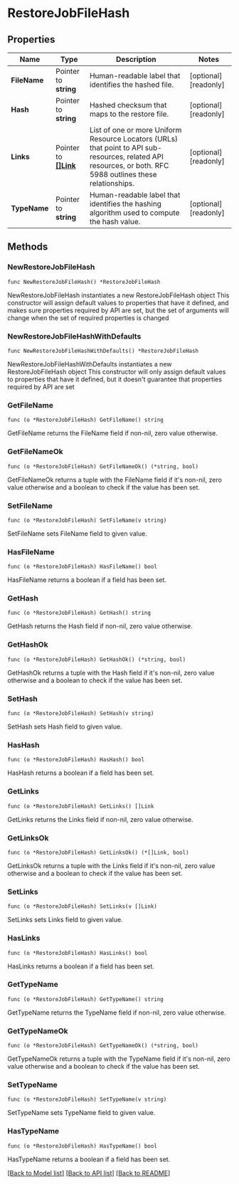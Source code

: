 # RestoreJobFileHash

## Properties

Name | Type | Description | Notes
------------ | ------------- | ------------- | -------------
**FileName** | Pointer to **string** | Human-readable label that identifies the hashed file. | [optional] [readonly] 
**Hash** | Pointer to **string** | Hashed checksum that maps to the restore file. | [optional] [readonly] 
**Links** | Pointer to [**[]Link**](Link.md) | List of one or more Uniform Resource Locators (URLs) that point to API sub-resources, related API resources, or both. RFC 5988 outlines these relationships. | [optional] [readonly] 
**TypeName** | Pointer to **string** | Human-readable label that identifies the hashing algorithm used to compute the hash value. | [optional] [readonly] 

## Methods

### NewRestoreJobFileHash

`func NewRestoreJobFileHash() *RestoreJobFileHash`

NewRestoreJobFileHash instantiates a new RestoreJobFileHash object
This constructor will assign default values to properties that have it defined,
and makes sure properties required by API are set, but the set of arguments
will change when the set of required properties is changed

### NewRestoreJobFileHashWithDefaults

`func NewRestoreJobFileHashWithDefaults() *RestoreJobFileHash`

NewRestoreJobFileHashWithDefaults instantiates a new RestoreJobFileHash object
This constructor will only assign default values to properties that have it defined,
but it doesn't guarantee that properties required by API are set

### GetFileName

`func (o *RestoreJobFileHash) GetFileName() string`

GetFileName returns the FileName field if non-nil, zero value otherwise.

### GetFileNameOk

`func (o *RestoreJobFileHash) GetFileNameOk() (*string, bool)`

GetFileNameOk returns a tuple with the FileName field if it's non-nil, zero value otherwise
and a boolean to check if the value has been set.

### SetFileName

`func (o *RestoreJobFileHash) SetFileName(v string)`

SetFileName sets FileName field to given value.

### HasFileName

`func (o *RestoreJobFileHash) HasFileName() bool`

HasFileName returns a boolean if a field has been set.
### GetHash

`func (o *RestoreJobFileHash) GetHash() string`

GetHash returns the Hash field if non-nil, zero value otherwise.

### GetHashOk

`func (o *RestoreJobFileHash) GetHashOk() (*string, bool)`

GetHashOk returns a tuple with the Hash field if it's non-nil, zero value otherwise
and a boolean to check if the value has been set.

### SetHash

`func (o *RestoreJobFileHash) SetHash(v string)`

SetHash sets Hash field to given value.

### HasHash

`func (o *RestoreJobFileHash) HasHash() bool`

HasHash returns a boolean if a field has been set.
### GetLinks

`func (o *RestoreJobFileHash) GetLinks() []Link`

GetLinks returns the Links field if non-nil, zero value otherwise.

### GetLinksOk

`func (o *RestoreJobFileHash) GetLinksOk() (*[]Link, bool)`

GetLinksOk returns a tuple with the Links field if it's non-nil, zero value otherwise
and a boolean to check if the value has been set.

### SetLinks

`func (o *RestoreJobFileHash) SetLinks(v []Link)`

SetLinks sets Links field to given value.

### HasLinks

`func (o *RestoreJobFileHash) HasLinks() bool`

HasLinks returns a boolean if a field has been set.
### GetTypeName

`func (o *RestoreJobFileHash) GetTypeName() string`

GetTypeName returns the TypeName field if non-nil, zero value otherwise.

### GetTypeNameOk

`func (o *RestoreJobFileHash) GetTypeNameOk() (*string, bool)`

GetTypeNameOk returns a tuple with the TypeName field if it's non-nil, zero value otherwise
and a boolean to check if the value has been set.

### SetTypeName

`func (o *RestoreJobFileHash) SetTypeName(v string)`

SetTypeName sets TypeName field to given value.

### HasTypeName

`func (o *RestoreJobFileHash) HasTypeName() bool`

HasTypeName returns a boolean if a field has been set.

[[Back to Model list]](../README.md#documentation-for-models) [[Back to API list]](../README.md#documentation-for-api-endpoints) [[Back to README]](../README.md)


